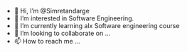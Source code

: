 - 👋 Hi, I’m @Simretandarge
- 👀 I’m interested in Software Engineering.
- 🌱 I’m currently learning alx Software engineering course
- 💞️ I’m looking to collaborate on ...
- 📫 How to reach me ...

<!---
Simretandarge/Simretandarge is a ✨ special ✨ repository because its `README.md` (this file) appears on your GitHub profile.
You can click the Preview link to take a look at your changes.
--->
